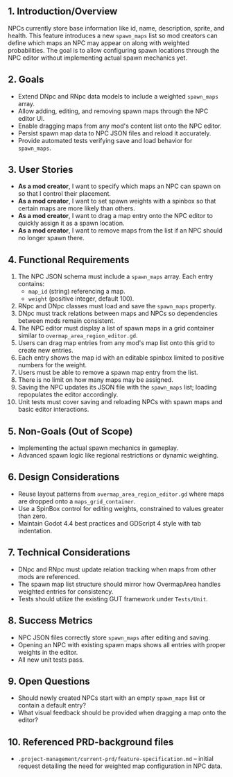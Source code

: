 ## 1. Introduction/Overview
NPCs currently store base information like id, name, description, sprite, and health. This feature introduces a new `spawn_maps` list so mod creators can define which maps an NPC may appear on along with weighted probabilities. The goal is to allow configuring spawn locations through the NPC editor without implementing actual spawn mechanics yet.

## 2. Goals
- Extend DNpc and RNpc data models to include a weighted `spawn_maps` array.
- Allow adding, editing, and removing spawn maps through the NPC editor UI.
- Enable dragging maps from any mod's content list onto the NPC editor.
- Persist spawn map data to NPC JSON files and reload it accurately.
- Provide automated tests verifying save and load behavior for `spawn_maps`.

## 3. User Stories
- **As a mod creator**, I want to specify which maps an NPC can spawn on so that I control their placement.
- **As a mod creator**, I want to set spawn weights with a spinbox so that certain maps are more likely than others.
- **As a mod creator**, I want to drag a map entry onto the NPC editor to quickly assign it as a spawn location.
- **As a mod creator**, I want to remove maps from the list if an NPC should no longer spawn there.

## 4. Functional Requirements
1. The NPC JSON schema must include a `spawn_maps` array. Each entry contains:
   - `map_id` (string) referencing a map.
   - `weight` (positive integer, default 100).
2. RNpc and DNpc classes must load and save the `spawn_maps` property.
3. DNpc must track relations between maps and NPCs so dependencies between mods remain consistent.
4. The NPC editor must display a list of spawn maps in a grid container similar to `overmap_area_region_editor.gd`.
5. Users can drag map entries from any mod's map list onto this grid to create new entries.
6. Each entry shows the map id with an editable spinbox limited to positive numbers for the weight.
7. Users must be able to remove a spawn map entry from the list.
8. There is no limit on how many maps may be assigned.
9. Saving the NPC updates its JSON file with the `spawn_maps` list; loading repopulates the editor accordingly.
10. Unit tests must cover saving and reloading NPCs with spawn maps and basic editor interactions.

## 5. Non-Goals (Out of Scope)
- Implementing the actual spawn mechanics in gameplay.
- Advanced spawn logic like regional restrictions or dynamic weighting.

## 6. Design Considerations
- Reuse layout patterns from `overmap_area_region_editor.gd` where maps are dropped onto a `maps_grid_container`.
- Use a SpinBox control for editing weights, constrained to values greater than zero.
- Maintain Godot 4.4 best practices and GDScript 4 style with tab indentation.

## 7. Technical Considerations
- DNpc and RNpc must update relation tracking when maps from other mods are referenced.
- The spawn map list structure should mirror how OvermapArea handles weighted entries for consistency.
- Tests should utilize the existing GUT framework under `Tests/Unit`.

## 8. Success Metrics
- NPC JSON files correctly store `spawn_maps` after editing and saving.
- Opening an NPC with existing spawn maps shows all entries with proper weights in the editor.
- All new unit tests pass.

## 9. Open Questions
- Should newly created NPCs start with an empty `spawn_maps` list or contain a default entry?
- What visual feedback should be provided when dragging a map onto the editor?

## 10. Referenced PRD-background files
- `.project-management/current-prd/feature-specification.md` – initial request detailing the need for weighted map configuration in NPC data.
